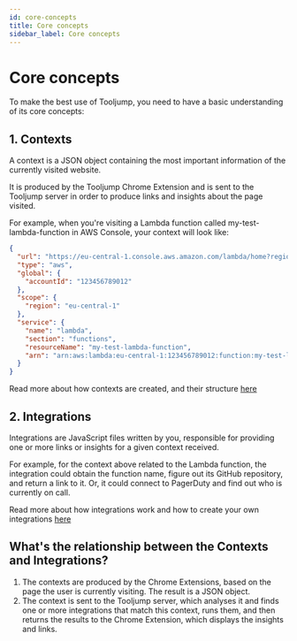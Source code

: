 ```yaml
---
id: core-concepts
title: Core concepts
sidebar_label: Core concepts
---
```


# Core concepts

To make the best use of Tooljump, you need to have a basic understanding of its core concepts:

## 1. Contexts

A context is a JSON object containing the most important information of the currently visited website.

It is produced by the Tooljump Chrome Extension and is sent to the Tooljump server in order to produce links and insights about the page visited.

For example, when you're visiting a Lambda function called my-test-lambda-function in AWS Console, your context will look like:

```json
{
  "url": "https://eu-central-1.console.aws.amazon.com/lambda/home?region=eu-central-1#/functions/my-test-lambda-function?tab=code",
  "type": "aws",
  "global": {
    "accountId": "123456789012"
  },
  "scope": {
    "region": "eu-central-1"
  },
  "service": {
    "name": "lambda",
    "section": "functions",
    "resourceName": "my-test-lambda-function",
    "arn": "arn:aws:lambda:eu-central-1:123456789012:function:my-test-lambda-function"
  }
}
```

Read more about how contexts are created, and their structure [here](./chrome-extension-architecture.md)

## 2. Integrations

Integrations are JavaScript files written by you, responsible for providing one or more links or insights for a given context received.

For example, for the context above related to the Lambda function, the integration could obtain the function name, figure out its GitHub repository, and return a link to it. Or, it could connect to PagerDuty and find out who is currently on call.

Read more about how integrations work and how to create your own integrations [here](./writing-integrations/hello-world.mdx)

## What's the relationship between the Contexts and Integrations?

1. The contexts are produced by the Chrome Extensions, based on the page the user is currently visiting. The result is a JSON object.
1. The context is sent to the Tooljump server, which analyses it and finds one or more integrations that match this context, runs them, and then returns the results to the Chrome Extension, which displays the insights and links.
